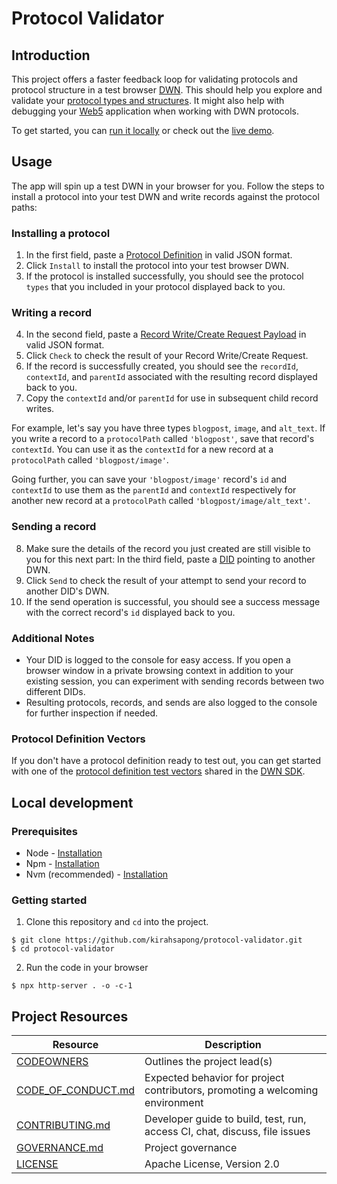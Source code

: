 # Protocol Validator

## Introduction

This project offers a faster feedback loop for validating protocols and protocol structure in a test browser [DWN](https://developer.tbd.website/docs/web5/learn/decentralized-web-nodes). This should help you explore and validate your [protocol types and structures](https://developer.tbd.website/docs/web5/learn/protocols). It might also help with debugging your [Web5](https://github.com/TBD54566975/web5-js) application when working with DWN protocols.

To get started, you can [run it locally](#local-development) or check out the [live demo](https://radiant-semifreddo-af73bb.netlify.app).

## Usage

The app will spin up a test DWN in your browser for you. Follow the steps to install a protocol into your test DWN and write records against the protocol paths:

### Installing a protocol

1. In the first field, paste a [Protocol Definition](https://developer.tbd.website/docs/web5/learn/protocols#defining-a-protocol) in valid JSON format.
2. Click `Install` to install the protocol into your test browser DWN.
3. If the protocol is installed successfully, you should see the protocol `types` that you included in your protocol displayed back to you.

### Writing a record

4. In the second field, paste a [Record Write/Create Request Payload](https://developer.tbd.website/api/web5-js/dwn/records/#createrequest) in valid JSON format.
5. Click `Check` to check the result of your Record Write/Create Request.
6. If the record is successfully created, you should see the `recordId`, `contextId`, and `parentId` associated with the resulting record displayed back to you.
7. Copy the `contextId` and/or `parentId` for use in subsequent child record writes.

For example, let's say you have three types `blogpost`, `image`, and `alt_text`. If you write a record to a `protocolPath` called `'blogpost'`, save that record's `contextId`. You can use it as the `contextId` for a new record at a `protocolPath` called `'blogpost/image'`.

Going further, you can save your `'blogpost/image'` record's `id` and `contextId` to use them as the `parentId` and `contextId` respectively for another new record at a `protocolPath` called `'blogpost/image/alt_text'`.

### Sending a record

8. Make sure the details of the record you just created are still visible to you for this next part: In the third field, paste a [DID](https://developer.tbd.website/docs/web5/learn/decentralized-identifiers) pointing to another DWN.
9. Click `Send` to check the result of your attempt to send your record to another DID's DWN.
10. If the send operation is successful, you should see a success message with the correct record's `id` displayed back to you.

### Additional Notes

- Your DID is logged to the console for easy access. If you open a browser window in a private browsing context in addition to your existing session, you can experiment with sending records between two different DIDs.
- Resulting protocols, records, and sends are also logged to the console for further inspection if needed.

### Protocol Definition Vectors

If you don't have a protocol definition ready to test out, you can get started with one of the [protocol definition test vectors](https://github.com/TBD54566975/dwn-sdk-js/tree/main/tests/vectors/protocol-definitions) shared in the [DWN SDK](https://github.com/TBD54566975/dwn-sdk-js).

## Local development

### Prerequisites

- Node - [Installation](https://nodejs.org/en/download)
- Npm - [Installation](https://docs.npmjs.com/downloading-and-installing-node-js-and-npm)
- Nvm (recommended) - [Installation](https://github.com/nvm-sh/nvm#installing-and-updating)

### Getting started

1. Clone this repository and `cd` into the project.

```
$ git clone https://github.com/kirahsapong/protocol-validator.git
$ cd protocol-validator
```

2. Run the code in your browser

```
$ npx http-server . -o -c-1
```

## Project Resources

| Resource                                   | Description                                                                   |
| ------------------------------------------ | ----------------------------------------------------------------------------- |
| [CODEOWNERS](./CODEOWNERS)                 | Outlines the project lead(s)                                                  |
| [CODE_OF_CONDUCT.md](./CODE_OF_CONDUCT.md) | Expected behavior for project contributors, promoting a welcoming environment |
| [CONTRIBUTING.md](./CONTRIBUTING.md)       | Developer guide to build, test, run, access CI, chat, discuss, file issues    |
| [GOVERNANCE.md](./GOVERNANCE.md)           | Project governance                                                            |
| [LICENSE](./LICENSE)                       | Apache License, Version 2.0                                                   |
